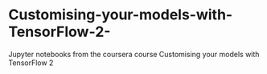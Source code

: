 # Customising-your-models-with-TensorFlow-2-
Jupyter notebooks from the coursera course Customising your models with TensorFlow 2
